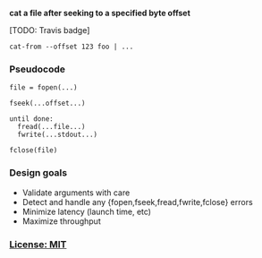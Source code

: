 **cat a file after seeking to a specified byte offset**

[TODO: Travis badge]

    cat-from --offset 123 foo | ...


### Pseudocode

    file = fopen(...)
    
    fseek(...offset...)
    
    until done:
      fread(...file...)
      fwrite(...stdout...)
    
    fclose(file)


### Design goals

- Validate arguments with care
- Detect and handle any {fopen,fseek,fread,fwrite,fclose} errors
- Minimize latency (launch time, etc)
- Maximize throughput


### [License: MIT](LICENSE.txt)
